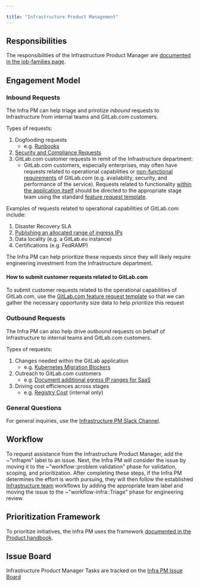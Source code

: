 ```yaml
---

title: "Infrastructure Product Management"
---
```








## Responsibilities

The responsibilities of the Infrastructure Product Manager are [documented in the job-families page](/job-families/product/product-manager/#infrastructure).

## Engagement Model

### Inbound Requests

The Infra PM can help triage and prirotize *inbound* requests to Infrastructure from internal teams and GitLab.com customers.

Types of requests:

1. Dogfooding requests
   - e.g. [Runbooks](https://gitlab.com/gitlab-com/gl-infra/infrastructure/-/issues/10748)
1. [Security and Compliance Requests](https://gitlab.com/gitlab-com/gl-infra/infrastructure/-/issues/10982)
1. GitLab.com customer requests in remit of the Infrastructure department:
   - GitLab.com customers, especially enterprises, may often have requests related to operational capabilities or [non-functional requirements](https://en.wikipedia.org/wiki/Non-functional_requirement) of GitLab.com (e.g. availability, security, and performance of the service). Requests related to functionality [within the application itself](https://gitlab.com/gitlab-org/gitlab/) should be directed to the appropriate stage team using the standard [feature request template](https://gitlab.com/gitlab-org/gitlab/-/blob/master/.gitlab/issue_templates/Feature%20proposal%20-%20detailed.md).

Examples of requests related to operational capabilities of GitLab.com include:

1. Disaster Recovery SLA
1. [Publishing an allocated range of ingress IPs](https://gitlab.com/gitlab-com/gl-infra/infrastructure/-/issues/10768)
1. Data locality (e.g. a GitLab.eu instance)
1. Certifications (e.g. FedRAMP)

The Infra PM can help prioritize these requests since they will likely require engineering investment from the Infrastructure department.

#### How to submit customer requests related to GitLab.com

To submit customer requests related to the operational capabilities of GitLab.com, use the [GitLab.com feature request template](https://gitlab.com/gitlab-com/gl-infra/infrastructure/-/issues/new?issuable_template=request-gitlab-com) so that we can gather the necessary opportunity size data to help prioritize this request

### Outbound Requests

The Infra PM can also help drive *outbound* requests on behalf of Infrastructure to internal teams and GitLab.com customers.

Types of requests:

1. Changes needed within the GitLab application
   - e.g. [Kubernetes Migration Blockers](https://gitlab.com/groups/gitlab-org/-/boards/1836252?label_name[]=kubernetes-migration-blocker)
1. Outreach to GitLab.com customers
   - e.g. [Document additional egress IP ranges for SaaS](https://gitlab.com/gitlab-org/gitlab/-/merge_requests/37444)
1. Driving cost efficiences across stages
   - e.g. [Registry Cost](https://gitlab.com/gitlab-com/gl-infra/infrastructure/-/issues/8163) (internal only)

### General Questions

For general inquiries, use the [Infrastructure PM Slack Channel](https://gitlab.slack.com/archives/infra-product).

## Workflow

To request assistance from the Infrastructure Product Manager, add the ~"infrapm" label to an issue. Next, the Infra PM will consider the issue by moving it to the ~"workflow::problem validation" phase for validation, scoping, and prioritization. After completing these steps, if the Infra PM determines the effort is worth pursuing, they will then follow the established [Infrastructure team](/handbook/engineering/infrastructure/#teams) workflows by adding the appropriate team label and moving the issue to the ~"workflow-infra::Triage" phase for engineering review.

## Prioritization Framework

To prioritize initiatives, the Infra PM uses the framework [documented in the Product handbook](/handbook/product/product-processes/#prioritization).

## Issue Board

Infrastructure Product Manager Tasks are tracked on the [Infra PM Issue Board](https://gitlab.com/groups/gitlab-com/gl-infra/-/boards/1880375?label_name[]=infrapm)
